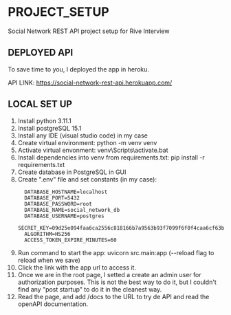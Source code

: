 # PROJECT_SETUP
Social Network REST API project setup for Rive Interview

## DEPLOYED API
To save time to you, I deployed the app in heroku.

API LINK: https://social-network-rest-api.herokuapp.com/

## LOCAL SET UP
<ol>
  <li>Install python 3.11.1</li>
  <li>Install postgreSQL 15.1</li>
  <li>Install any IDE (visual studio code) in my case</li>
  <li>Create virtual environment: python -m venv venv</li>
  <li>Activate virtual envonment: venv\Scripts\activate.bat</li>
  <li>Install dependencies into venv from requirements.txt: pip install -r requirements.txt</li>
  <li>Create database in PostgreSQL in GUI</li>
  <li>Create ".env" file and set constants (in my case):
        
      DATABASE_HOSTNAME=localhost
      DATABASE_PORT=5432
      DATABASE_PASSWORD=root
      DATABASE_NAME=social_network_db
      DATABASE_USERNAME=postgres
      SECRET_KEY=09d25e094faa6ca2556c818166b7a9563b93f7099f6f0f4caa6cf63b88e8d3e7
      ALGORITHM=HS256
      ACCESS_TOKEN_EXPIRE_MINUTES=60
  </li>
  <li>Run command to start the app: uvicorn src.main:app (--reload flag to reload when we save)</li>
  <li>Click the link with the app url to access it.</li>
  <li>Once we are in the root page, I setted a create an admin user for authorization purposes. This is not the best way to       do it, but I couldn't find any "post startup" to do it in the cleanest way. </li>
  <li>Read the page, and add /docs to the URL to try de API and read the openAPI documentation.</li>
</ol>
